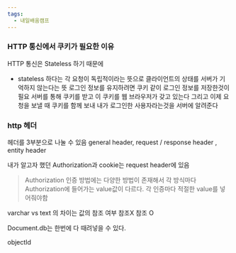 ```yaml
---
tags:
  - 내일배움캠프
---
```


### HTTP 통신에서 쿠키가 필요한 이유

HTTP 통신은 Stateless 하기 때문에 
* stateless 하다는 각 요청이 독립적이라는 뜻으로 클라이언트의 상태를 서버가 기억하지 않는다는 뜻
로그인 정보를 유지하려면 쿠키 같이 로그인 정보를 저장한것이 필요 서버를 통해 쿠키를 받고 이 쿠키를 웹 브라우저가 갖고 있는다 그리고 이제 요청을 보낼 때 쿠키를 함께 보내 내가 로그인한 사용자라는것을 서버에 알려준다

### http 헤더

헤더를 3부분으로 나눌 수 있음
general header, request / response header , entity header

내가 알고자 했던 Authorization과 cookie는 request header에 있음

> Authorization
> 인증 방법에는 다양한 방법이 존재해서 각 방식마다 Authorization에 들어가는 value값이 다르다.
> 각 인증마다 적절한 value를 넣어줘야함


varchar vs text 의 차이는 값의 참조 여부
참조X           참조 O

Document.db는 한번에 다 때려넣을 수 있다.

objectId